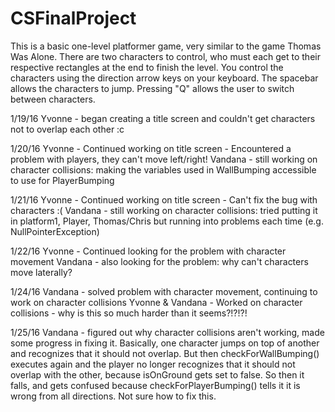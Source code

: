 # CSFinalProject

This is a basic one-level platformer game, very similar to the game Thomas Was Alone. There are two characters to control, who must each get to their respective rectangles at the end to finish the level. 
You control the characters using the direction arrow keys on your keyboard. 
The spacebar allows the characters to jump. 
Pressing "Q" allows the user to switch between characters.

1/19/16
Yvonne - began creating a title screen and couldn't get characters not to overlap each other :c

1/20/16
Yvonne - Continued working on title screen
       - Encountered a problem with players, they can't move left/right!
Vandana - still working on character collisions: making the variables used in WallBumping accessible to use for PlayerBumping

1/21/16
Yvonne - Continued working on title screen
       - Can't fix the bug with characters :(
Vandana - still working on character collisions: tried putting it in platform1, Player, Thomas/Chris but running into problems each time (e.g. NullPointerException)
 
1/22/16
Yvonne - Continued looking for the problem with character movement
Vandana - also looking for the problem: why can't characters move laterally?

1/24/16
Vandana - solved problem with character movement, continuing to work on character collisions
Yvonne & Vandana - Worked on character collisions - why is this so much harder than it seems?!?!?!

1/25/16
Vandana - figured out why character collisions aren't working, made some progress in fixing it.  Basically, one character jumps on top of another and recognizes that it should not overlap.  But then checkForWallBumping() executes again and the player no longer recognizes that it should not overlap with the other, because isOnGround gets set to false.  So then it falls, and gets confused because checkForPlayerBumping() tells it it is wrong from all directions.  Not sure how to fix this.